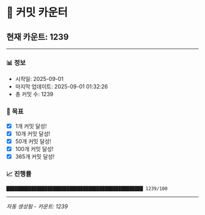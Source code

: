 # 🔢 커밋 카운터

## 현재 카운트: 1239

---

### 📊 정보
- 시작일: 2025-09-01
- 마지막 업데이트: 2025-09-01 01:32:26
- 총 커밋 수: 1239

### 🎯 목표
- [x] 1개 커밋 달성!
- [x] 10개 커밋 달성!
- [x] 50개 커밋 달성!
- [x] 100개 커밋 달성!
- [x] 365개 커밋 달성!

### 📈 진행률
```
██████████████████████████████████████████████████ 1239/100
```

---
*자동 생성됨 - 카운트: 1239*
